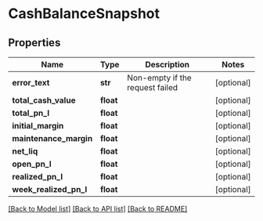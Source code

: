# CashBalanceSnapshot

## Properties
Name | Type | Description | Notes
------------ | ------------- | ------------- | -------------
**error_text** | **str** | Non-empty if the request failed | [optional] 
**total_cash_value** | **float** |  | [optional] 
**total_pn_l** | **float** |  | [optional] 
**initial_margin** | **float** |  | [optional] 
**maintenance_margin** | **float** |  | [optional] 
**net_liq** | **float** |  | [optional] 
**open_pn_l** | **float** |  | [optional] 
**realized_pn_l** | **float** |  | [optional] 
**week_realized_pn_l** | **float** |  | [optional] 

[[Back to Model list]](../README.md#documentation-for-models) [[Back to API list]](../README.md#documentation-for-api-endpoints) [[Back to README]](../README.md)


